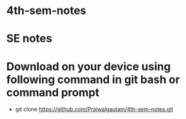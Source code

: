 # 4th-sem-notes
# SE notes
# Download on your device using following command in git bash or command prompt
* git clone https://github.com/Prajwalgautam/4th-sem-notes.git
